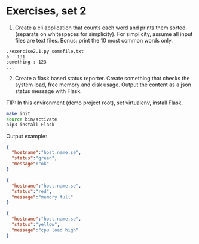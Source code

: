 
# Exercises, set 2

 1. Create a cli application that counts each word and prints them sorted (separate on whitespaces for simplicity).
 For simplicity, assume all input files are text files.
 Bonus: print the 10 most common words only.

```
./exercise2.1.py somefile.txt
a : 131
something : 123
...
```

 2. Create a flask based status reporter. Create something that checks the system load, free memory and disk usage.
 Output the content as a json status message with Flask.

TIP: In this environment (demo project root), set virtualenv, install Flask.
```bash
make init
source bin/activate
pip3 install Flask
```

Output example:
```json
{
  "hostname":"host.name.se",
  "status":"green",
  "message":"ok"
}
```

```json
{
  "hostname":"host.name.se",
  "status":"red",
  "message":"memory full"
}
```

```json
{
  "hostname":"host.name.se",
  "status":"yellow",
  "message":"cpu load high"
}
```
